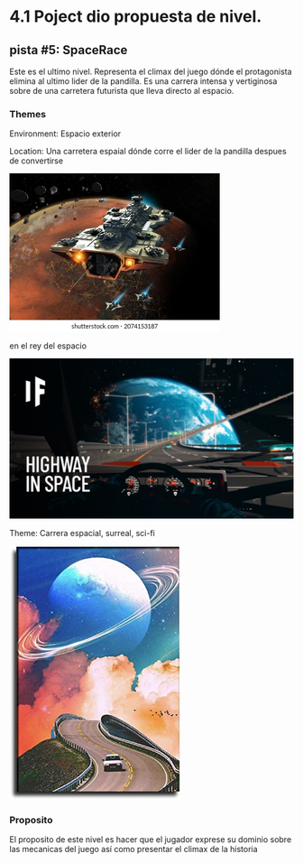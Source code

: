 ﻿# 4.1 Poject dio propuesta de nivel.
## pista #5: SpaceRace

Este es el ultimo nivel. Representa el climax del 
juego dónde el protagonista elimina al ultimo lider 
de la pandilla. Es una carrera intensa y vertiginosa
sobre de una carretera futurista que lleva directo al espacio.

### Themes

Environment: Espacio exterior

Location: Una carretera espaial dónde corre el lider de la pandilla despues de convertirse

<img src="img/spacefleet.webp" alt="SpaceFleet" width="" height=""/>

en el rey del espacio 

<img src="img/space.jpg" alt="Space Highway" width="" height=""/>

Theme: Carrera espacial, surreal, sci-fi

<img src="img/spacehigwhay.jpg" alt="Space Highway" width="" height=""/>

### Proposito

El proposito de este nivel es hacer que el jugador exprese su dominio
sobre las mecanicas del juego así como presentar el climax de la historia